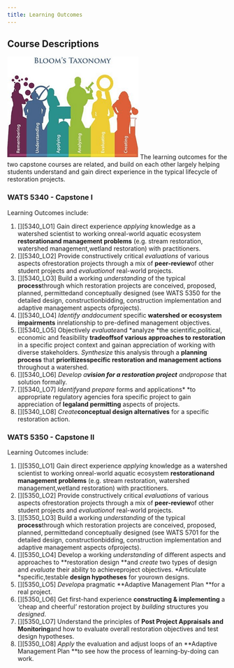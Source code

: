 ```yaml
---
title: Learning Outcomes
---
```


## Course Descriptions

![Blooms](../assets/Images/Blooms.png)
The learning outcomes for the two capstone courses are related, and build on each other largely helping students understand and gain direct experience in the typical lifecycle of restoration projects.

### WATS 5340 - Capstone I

Learning Outcomes include:

1. [][5340_LO1]  Gain direct experience *applying* knowledge as a watershed scientist to working onreal-world aquatic ecosystem **restorationand management problems** (e.g. stream restoration, watershed management,wetland restoration) with practitioners. 
2. [][5340_LO2]  Provide constructively critical *evaluations* of various aspects ofrestoration projects through a mix of **peer-review**of other student projects and *evaluation*of real-world projects.
3. [][5340_LO3]  Build a working *understanding* of the typical **process**through which restoration projects are conceived, proposed, planned, permittedand conceptually designed (see WATS 5350 for the detailed design, constructionbidding, construction implementation and adaptive management aspects ofprojects). 
4. [][5340_LO4]  *Identify *and*document* specific **watershed or ecosystem impairments** inrelationship to pre-defined management objectives.
5. [][5340_LO5]  Objectively *evaluate*and *analyze *the scientific,political, economic and feasibility **tradeoffsof various approaches to restoration** in a specific project context and gainan appreciation of working with diverse stakeholders. *Synthesize* this analysis through a **planning process** that **prioritizesspecific restoration and management actions** throughout a watershed.
6. [][5340_LO6]  *Develop *a**vision for a restoration project** and*propose* that solution formally.
7. [][5340_LO7]  *Identify*and *prepare* forms and applications* *to appropriate regulatory agencies fora specific project to gain appreciation of **legaland permitting** aspects of projects.
8. [][5340_LO8]  *Create***conceptual design alternatives** for a specific restoration action.


### WATS 5350 - Capstone II

Learning Outcomes include:

1. [][5350_LO1] Gain direct experience *applying* knowledge as a watershed scientist to working onreal-world aquatic ecosystem **restorationand management problems** (e.g. stream restoration, watershed management,wetland restoration) with practitioners. 
2. [][5350_LO2] Provide constructively critical *evaluations* of various aspects ofrestoration projects through a mix of **peer-review**of other student projects and *evaluation*of real-world projects.
3. [][5350_LO3] Build a working *understanding* of the typical **process**through which restoration projects are conceived, proposed, planned, permittedand conceptually designed (see WATS 5701 for the detailed design, constructionbidding, construction implementation and adaptive management aspects ofprojects). 
4. [][5350_LO4] Develop a working *understanding* of different aspects and approaches to **restoration design **and *create* two types of design and *evaluate* their ability to achieveproject objectives. *Articulate *specific,testable **design hypotheses** for yourown designs.
5. [][5350_LO5] *Develop*a pragmatic **Adaptive Management Plan **for a real project.
6. [][5350_LO6] Get first-hand experience **constructing & implementing** a ‘cheap and cheerful’ restoration project by *building* structures you *designed*.
7. [][5350_LO7] Understand the principles of **Post Project Appraisals and Monitoring**and how to evaluate overall restoration objectives and test design hypotheses. 
8. [][5350_LO8] *Apply* the evaluation and adjust loops of an **Adaptive Management Plan **to see how the process of learning-by-doing can work.